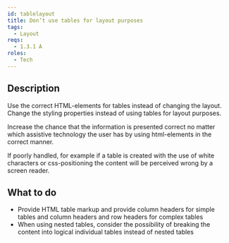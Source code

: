 ```yaml
---
id: tablelayout
title: Don’t use tables for layout purposes
tags:
  - Layout
reqs:
  - 1.3.1 A
roles:
  - Tech
---
```


## Description

Use the correct HTML-elements for tables instead of changing the layout. Change the styling properties instead of using tables for layout purposes.

Increase the chance that the information is presented correct no matter which assistive technology the user has by using html-elements in the correct manner.

If poorly handled, for example if a table is created with the use of white characters or css-positioning the content will be perceived wrong by a screen reader.

## What to do

- Provide HTML table markup and provide column headers for simple tables and column headers and row headers for complex tables
- When using nested tables, consider the possibility of breaking the content into logical individual tables instead of nested tables
